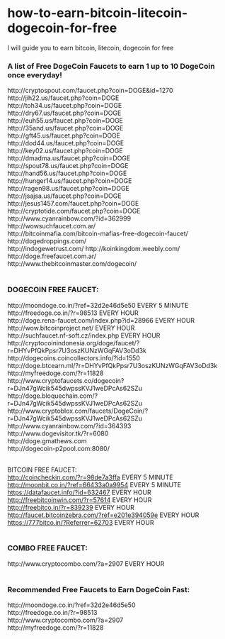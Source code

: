 how-to-earn-bitcoin-litecoin-dogecoin-for-free
==============================================

I will guide you to earn bitcoin, litecoin, dogecoin for free<br>

<h3>A list of Free DogeCoin Faucets to earn 1 up to 10 DogeCoin once everyday!</h3>
http://cryptospout.com/faucet.php?coin=DOGE&id=1270<br>
http://jih22.us/faucet.php?coin=DOGE<br>
http://toh34.us/faucet.php?coin=DOGE<br>
http://dry67.us/faucet.php?coin=DOGE<br>
http://euh55.us/faucet.php?coin=DOGE<br>
http://35and.us/faucet.php?coin=DOGE<br>
http://gft45.us/faucet.php?coin=DOGE<br>
http://dod44.us/faucet.php?coin=DOGE<br>
http://key02.us/faucet.php?coin=DOGE<br>
http://dmadma.us/faucet.php?coin=DOGE<br>
http://spout78.us/faucet.php?coin=DOGE<br>
http://hand56.us/faucet.php?coin=DOGE<br>
http://hunger14.us/faucet.php?coin=DOGE<br>
http://ragen98.us/faucet.php?coin=DOGE<br>
http://jsajsa.us/faucet.php?coin=DOGE<br>
http://jesus1457.com/faucet.php?coin=DOGE<br>
http://cryptotide.com/faucet.php?coin=DOGE<br>
http://www.cyanrainbow.com/?id=362999<br>
http://wowsuchfaucet.com.ar/<br>
http://bitcoinmafia.com/bitcoin-mafias-free-dogecoin-faucet/<br>
http://dogedroppings.com/<br>
http://indogewetrust.com/
http://koinkingdom.weebly.com/<br>
http://doge.freefaucet.com.ar/<br>
http://www.thebitcoinmaster.com/dogecoin/<br><br>


<h3>DOGECOIN FREE FAUCET:</h3>
http://moondoge.co.in/?ref=32d2e46d5e50 EVERY 5 MINUTE<br>
http://freedoge.co.in/?r=98513 EVERY HOUR<br>
http://doge.rena-faucet.com/index.php?id=28966 EVERY HOUR<br>
http://wow.bitcoinproject.net/ EVERY HOUR<br>
http://suchfaucet.nf-soft.cz/index.php EVERY HOUR<br>
http://cryptocoinindonesia.org/doge/faucet/?r=DHYvPfQkPpsr7U3oszKUNzWGqFAV3oDd3k<br>
http://dogecoins.coincollectors.info/?id=1550<br>
http://doge.btcearn.ml/?r=DHYvPfQkPpsr7U3oszKUNzWGqFAV3oDd3k<br>
http://myfreedoge.com/?r=11828<br>
http://www.cryptofaucets.co/dogecoin?r=DJn47gWcik545dwpssKVJ1weDPcAs62SZu<br>
http://doge.bloquechain.com/?r=DJn47gWcik545dwpssKVJ1weDPcAs62SZu<br>
http://www.cryptoblox.com/faucets/DogeCoin/?r=DJn47gWcik545dwpssKVJ1weDPcAs62SZu<br>
http://www.cyanrainbow.com/?id=364393<br>
http://www.dogevisitor.tk/?r=6080<br>
http://doge.gmathews.com<br>
http://dogecoin-p2pool.com:8080/<br><br>

BITCOIN FREE FAUCET:<br>
http://coincheckin.com/?r=98de7a3ffa EVERY 5 MINUTE<br>
http://moonbit.co.in/?ref=66433a0a9954 EVERY 5 MINUTE<br>
https://datafaucet.info/?id=632467 EVERY HOUR<br>
http://freebitcoinwin.com/?r=57614 EVERY HOUR<br>
http://freebitco.in/?r=839239 EVERY HOUR<br>
http://faucet.bitcoinzebra.com/?ref=e201e394059e EVERY HOUR<br>
https://777bitco.in/?Referrer=62703 EVERY HOUR<br><br>

<h3>COMBO FREE FAUCET:</h3>
http://www.cryptocombo.com/?a=2907 EVERY HOUR<br><br>

<h3>Recommended Free Faucets to Earn DogeCoin Fast:</h3>
http://moondoge.co.in/?ref=32d2e46d5e50<br>
http://freedoge.co.in/?r=98513<br>
http://www.cryptocombo.com/?a=2907<br>
http://myfreedoge.com/?r=11828<br><br>


